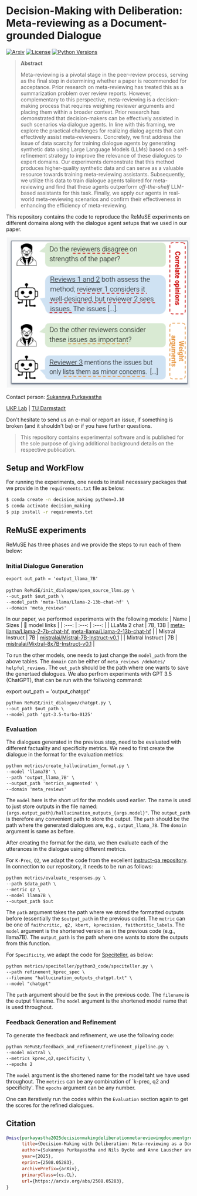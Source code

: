 # Decision-Making with Deliberation: Meta-reviewing as a Document-grounded Dialogue

[![Arxiv](https://img.shields.io/badge/Arxiv-2508.05283-red?style=flat&logo=arxiv&logoColor=white)](https://www.arxiv.org/abs/2508.05283)
[![License](https://img.shields.io/github/license/UKPLab/ukp-project-template)](https://opensource.org/licenses/Apache-2.0)
[![Python Versions](https://img.shields.io/badge/Python-3.10-blue.svg?style=flat&logo=python&logoColor=white)](https://www.python.org/)
>  **Abstract**
>
> Meta-reviewing is a pivotal stage in the peer-review process, serving as the final step in determining whether a paper is recommended for acceptance. Prior research on meta-reviewing has treated this as a summarization problem over review reports. However, complementary to this perspective, meta-reviewing is a decision-making process that requires weighing reviewer arguments and placing them within a broader context. Prior research has demonstrated that decision-makers can be effectively assisted in such scenarios via dialogue agents. In line with this framing,
we explore the practical challenges for realizing dialog agents that can effectively assist meta-reviewers. Concretely, we first address the issue of data scarcity for training dialogue agents by generating synthetic data using Large Language Models (LLMs) based on a self-refinement strategy to improve the relevance of these dialogues to expert domains. Our experiments demonstrate that this method produces higher-quality synthetic data and can serve as a valuable resource towards training meta-reviewing assistants. Subsequently, we utilize this data to train dialogue agents tailored for meta-reviewing and find that these agents outperform *off-the-shelf* LLM-based assistants for this task. Finally, we apply our agents in real-world meta-reviewing scenarios and confirm their effectiveness in enhancing the efficiency of meta-reviewing.
>
This repository contains the code to reproduce the ReMuSE experiments on different domains along with the dialogue agent setups that we used in our paper. 

<p align="center">
<img src="assets/Fig1_v2.png" width="500">
</p>


Contact person: [Sukannya Purkayastha](mailto:sukannya.purkayastha@tu-darmstadt.de)

[UKP Lab](https://www.ukp.tu-darmstadt.de/) | [TU Darmstadt](https://www.tu-darmstadt.de/
)

Don't hesitate to send us an e-mail or report an issue, if something is broken (and it shouldn't be) or if you have further questions.

> This repository contains experimental software and is published for the sole purpose of giving additional background details on the respective publication.



## Setup and WorkFlow
For running the experiments, one needs to install necessary packages that we provide in the ``requirements.txt`` file as below:
>
```bash
$ conda create -n decision_making python=3.10
$ conda activate decision_making
$ pip install -r requirements.txt
```
>

## ReMuSE experiments
ReMuSE has three phases and we provide the steps to run each of them below:

### Initial Dialogue Generation

>
    export out_path = 'output_llama_7B'

    python ReMuSE/init_dialogue/open_source_llms.py \
    --out_path $out_path \
    --model_path 'meta-llama/Llama-2-13b-chat-hf' \
    --domain 'meta_reviews'
>
In our paper, we performed experiments with the following models:
| Name     | Sizes | 🤗 model links   |
| :---: | :---: | :---: |
| LLaMa 2 chat    |  7B, 13B | [meta-llama/Llama-2-7b-chat-hf](https://huggingface.co/meta-llama/Llama-2-7b-chat-hf), [meta-llama/Llama-2-13b-chat-hf](https://huggingface.co/meta-llama/Llama-2-13b-chat-hf) |
| Mistral Instruct    | 7B   | [mistralai/Mistral-7B-Instruct-v0.1](https://huggingface.co/mistralai/Mistral-7B-Instruct-v0.1)  |
| Mixtral Instruct    | 7B   | [mistralai/Mixtral-8x7B-Instruct-v0.1](https://huggingface.co/mistralai/Mixtral-8x7B-Instruct-v0.1) |

To run the other models, one needs to just change the ``model_path`` from the above tables. The ``domain`` can be either of ``meta_reviews /debates/ helpful_reviews``. The ``out_path`` should be the path where one wants to save the genertaed dialogues. We also perfrom experiments with  GPT 3.5 (ChatGPT), that can be run with the follwoing command:
>
export out_path = 'output_chatgpt'
>
>
    python ReMuSE/init_dialogue/chatgpt.py \
    --out_path $out_path \
    --model_path 'gpt-3.5-turbo-0125'
>

### Evaluation
The dialogues generated in the previous step, need to be evaluated with different factuality and specificity metrics. We need to first create the dialogue in the format for the evaluation metrics:
>
>
    python metrics/create_hallucination_format.py \
    --model 'llama7B' \
    --path 'output_llama_7B' \
    --output_path 'metrics_augmented' \
    --domain 'meta_reviews'
>
>
The ``model`` here is the short url for the models used earlier. The name is used to just store outputs in the file named: ``{args.output_path}/hallucination_outputs_{args.model}"``. The ``output_path`` is therefore any convenient path to store the output. The ``path`` should be the path where the generated dialogues are, e.g., ``output_llama_7B``. The ``domain`` argument is same as before.

After creating the format for the data, we then evaluate each of the utterances in the dialogue using different metrics.

For ``K-Prec``, ``Q2``, we adapt the code from the excellent [instruct-qa repository](https://github.com/McGill-NLP/instruct-qa). In connection to our repository, it needs to be run as follows:
>
    python metrics/evaluate_responses.py \
    --path $data_path \
    --metric q2 \
    --model llama7B \
    --output_path $out
>
The ``path`` argument takes the path where we stored the formatted outputs before (essentially the ``$output_path`` in the previous code). The ``metric`` can be one of ``faithcritic, q2, kbert, kprecision, faithcritic_labels``. The ``model`` argument is the shortened version as in the previous code (e.g., llama7B). The ``output_path`` is the path where one wants to store the outputs from this function.

For ``Specificity``, we adapt the code for [Speciteller](https://github.com/jjessyli/speciteller), as below:
>
    python metrics/speciteller/python3_code/speciteller.py \
    --path refinement_kprec_spec \
    --filename "hallucination_outputs_chatgpt.txt" \
    --model "chatgpt" 
> 

The ``path`` argument should be the ``$out`` in the previous code. The      ``filename`` is the output filename. The  ``model`` argument is the shortened model name that is used throughout.  


### Feedback Generation and Refinement
To generate the feedback and refinement, we use the following code:

>
    python ReMuSE/feedback_and_refinement/refinement_pipeline.py \
    --model mixtral \
    --metrics kprec,q2,specificity \
    --epochs 2
>
The ``model`` argument is the shortened name for the model taht we have used throughout. The ``metrics`` can be any combination of `k-prec, q2 and specificity'. The ``epochs`` argument can be any number.

One can iteratively run the codes within the ``Evaluation`` section again to get the scores for the refined dialogues.
## Citation

```bib
@misc{purkayastha2025decisionmakingdeliberationmetareviewingdocumentgrounded,
      title={Decision-Making with Deliberation: Meta-reviewing as a Document-grounded Dialogue}, 
      author={Sukannya Purkayastha and Nils Dycke and Anne Lauscher and Iryna Gurevych},
      year={2025},
      eprint={2508.05283},
      archivePrefix={arXiv},
      primaryClass={cs.CL},
      url={https://arxiv.org/abs/2508.05283}, 
}
```

